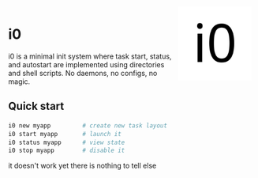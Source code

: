 <img width="150" height="150" style="float: right; margin: 0 10px 0 0;" alt="i0 logo" src=".readmes/i0.png">

# i0
i0 is a minimal init system where task start, status, and
autostart are implemented using directories and shell scripts.
No daemons, no configs, no magic.

## Quick start

```sh
i0 new myapp         # create new task layout
i0 start myapp       # launch it
i0 status myapp      # view state
i0 stop myapp        # disable it
```
it doesn't work yet there is nothing to tell else
